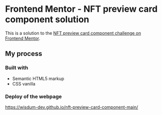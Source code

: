 # Frontend Mentor - NFT preview card component solution

This is a solution to the [NFT preview card component challenge on Frontend Mentor](https://www.frontendmentor.io/challenges/nft-preview-card-component-SbdUL_w0U).

## My process

### Built with

-   Semantic HTML5 markup
-   CSS vanilla

### Deploy of the webpage

https://wisdum-dev.github.io/nft-preview-card-component-main/
